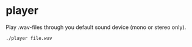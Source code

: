 # player

Play .wav-files through you default sound device (mono or stereo only).

`./player file.wav`